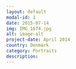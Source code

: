 ```yaml
---
layout: default
modal-id: 1
date: 2015-07-14
img: IMG_1674.jpg
alt: image-alt
project-date: April 2014
country: Denmark
category: Portraits
description:  
---
```

